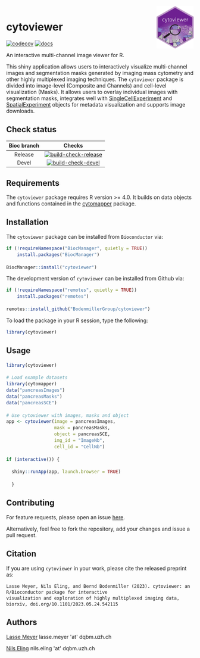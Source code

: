 <img src="vignettes/cytoviewer_sticker.png" align="right" alt="" width="100" />

# cytoviewer

<!-- badges: start -->

[![codecov](https://codecov.io/gh/BodenmillerGroup/cytoviewer/branch/devel/graph/badge.svg)](https://app.codecov.io/gh/BodenmillerGroup/cytoviewer/tree/devel)
[![docs](https://github.com/BodenmillerGroup/cytoviewer/actions/workflows/docs.yml/badge.svg)](https://github.com/BodenmillerGroup/cytoviewer/actions/workflows/docs.yml)

<!-- badges: end -->

An interactive multi-channel image viewer for R.

This shiny application allows users to interactively visualize
multi-channel images and segmentation masks generated by imaging mass
cytometry and other highly multiplexed imaging techniques. The
`cytoviewer` package is divided into image-level (Composite and
Channels) and cell-level visualization (Masks). It allows users 
to overlay individual images with segmentation masks, integrates well 
with [SingleCellExperiment](https://bioconductor.org/packages/release/bioc/html/SingleCellExperiment.html)
and [SpatialExperiment](https://bioconductor.org/packages/release/bioc/html/SingleCellExperiment.html)
objects for metadata visualization and supports image downloads.

## Check status

| Bioc branch |                                                                                                     Checks                                                                                                      |
|:------------------------------------------:|:--------------------------:|
|   Release   | [![build-check-release](https://github.com/BodenmillerGroup/cytoviewer/workflows/build-checks-release/badge.svg)](https://github.com/BodenmillerGroup/cytoviewer/actions?query=workflow%3Abuild-checks-release) |
|    Devel    |    [![build-check-devel](https://github.com/BodenmillerGroup/cytoviewer/workflows/build-checks-devel/badge.svg)](https://github.com/BodenmillerGroup/cytoviewer/actions?query=workflow%3Abuild-checks-devel)    |

## Requirements

The `cytoviewer` package requires R version \>= 4.0. It builds on data
objects and functions contained in the
[cytomapper](https://bioconductor.org/packages/release/bioc/html/cytomapper.html)
package.

## Installation

The `cytoviewer` package can be installed from `Bioconductor` via:

``` r
if (!requireNamespace("BiocManager", quietly = TRUE))
    install.packages("BiocManager")

BiocManager::install("cytoviewer")
```

The development version of `cytoviewer` can be installed from Github
via:

``` r
if (!requireNamespace("remotes", quietly = TRUE))
    install.packages("remotes")

remotes::install_github("BodenmillerGroup/cytoviewer")
```

To load the package in your R session, type the following:

``` r
library(cytoviewer)
```

## Usage

``` r
library(cytoviewer)

# Load example datasets 
library(cytomapper)
data("pancreasImages")
data("pancreasMasks")
data("pancreasSCE")

# Use cytoviewer with images, masks and object
app <- cytoviewer(image = pancreasImages, 
                  mask = pancreasMasks, 
                  object = pancreasSCE, 
                  img_id = "ImageNb", 
                  cell_id = "CellNb")

if (interactive()) {
  
  shiny::runApp(app, launch.browser = TRUE)

  }
```

## Contributing

For feature requests, please open an issue
[here](https://github.com/BodenmillerGroup/cytoviewer/issues).

Alternatively, feel free to fork the repository, add your changes and
issue a pull request.

## Citation

If you are using `cytoviewer` in your work, please cite the released preprint as:

```
Lasse Meyer, Nils Eling, and Bernd Bodenmiller (2023). cytoviewer: an R/Bioconductor package for interactive 
visualization and exploration of highly multiplexed imaging data, biorxiv, doi.org/10.1101/2023.05.24.542115
```


## Authors

[Lasse Meyer](https://github.com/lassedochreden) lasse.meyer 'at' dqbm.uzh.ch

[Nils Eling](https://github.com/nilseling) nils.eling 'at' dqbm.uzh.ch
